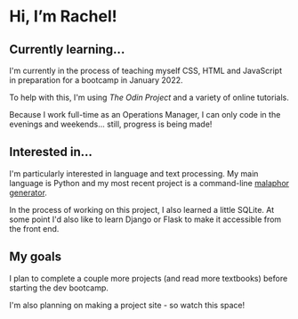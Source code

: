 # Hi, I’m Rachel!

## Currently learning...

I'm currently in the process of teaching myself CSS, HTML and JavaScript in preparation for a bootcamp in January 2022.

To help with this, I'm using _The Odin Project_ and a variety of online tutorials.

Because I work full-time as an Operations Manager, I can only code in the evenings and weekends... still, progress is being made!

## Interested in...

I'm particularly interested in language and text processing. My main language is Python and my most recent project is a command-line [malaphor generator](https://github.com/rachel-meadows/malaphor).

In the process of working on this project, I also learned a little SQLite. At some point I'd also like to learn Django or Flask to make it accessible from the front end.

## My goals

I plan to complete a couple more projects (and read more textbooks) before starting the dev bootcamp.

I'm also planning on making a project site - so watch this space!

<!---
rachel-meadows/rachel-meadows is a ✨ special ✨ repository because its `README.md` (this file) appears on your GitHub profile.
You can click the Preview link to take a look at your changes.
--->
